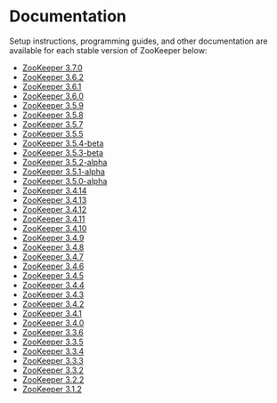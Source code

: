 <!--
Licensed under the Apache License, Version 2.0 (the "License");
you may not use this file except in compliance with the License.
You may obtain a copy of the License at

http://www.apache.org/licenses/LICENSE-2.0

Unless required by applicable law or agreed to in writing, software
distributed under the License is distributed on an "AS IS" BASIS,
WITHOUT WARRANTIES OR CONDITIONS OF ANY KIND, either express or implied.
See the License for the specific language governing permissions and
limitations under the License.
//-->

# Documentation

Setup instructions, programming guides, and other documentation are available for each stable version of ZooKeeper below:

* [ZooKeeper 3.7.0](doc/r3.7.0/index.html)
* [ZooKeeper 3.6.2](doc/r3.6.2/index.html)
* [ZooKeeper 3.6.1](doc/r3.6.1/index.html)
* [ZooKeeper 3.6.0](doc/r3.6.0/index.html)
* [ZooKeeper 3.5.9](doc/r3.5.9/index.html)
* [ZooKeeper 3.5.8](doc/r3.5.8/index.html)
* [ZooKeeper 3.5.7](doc/r3.5.7/index.html)
* [ZooKeeper 3.5.5](doc/r3.5.5/index.html)
* [ZooKeeper 3.5.4-beta](doc/r3.5.4-beta/index.html)
* [ZooKeeper 3.5.3-beta](doc/r3.5.3-beta/index.html)
* [ZooKeeper 3.5.2-alpha](doc/r3.5.2-alpha/index.html)
* [ZooKeeper 3.5.1-alpha](doc/r3.5.1-alpha/index.html)
* [ZooKeeper 3.5.0-alpha](doc/r3.5.0-alpha/index.html)
* [ZooKeeper 3.4.14](doc/r3.4.14/index.html)
* [ZooKeeper 3.4.13](doc/r3.4.13/index.html)
* [ZooKeeper 3.4.12](doc/r3.4.12/index.html)
* [ZooKeeper 3.4.11](doc/r3.4.11/index.html)
* [ZooKeeper 3.4.10](doc/r3.4.10/index.html)
* [ZooKeeper 3.4.9](doc/r3.4.9/index.html)
* [ZooKeeper 3.4.8](doc/r3.4.8/index.html)
* [ZooKeeper 3.4.7](doc/r3.4.7/index.html)
* [ZooKeeper 3.4.6](doc/r3.4.6/index.html)
* [ZooKeeper 3.4.5](doc/r3.4.5/index.html)
* [ZooKeeper 3.4.4](doc/r3.4.4/index.html)
* [ZooKeeper 3.4.3](doc/r3.4.3/index.html)
* [ZooKeeper 3.4.2](doc/r3.4.2/index.html)
* [ZooKeeper 3.4.1](doc/r3.4.1/index.html)
* [ZooKeeper 3.4.0](doc/r3.4.0/index.html)
* [ZooKeeper 3.3.6](doc/r3.3.6/index.html)
* [ZooKeeper 3.3.5](doc/r3.3.5/index.html)
* [ZooKeeper 3.3.4](doc/r3.3.4/index.html)
* [ZooKeeper 3.3.3](doc/r3.3.3/index.html)
* [ZooKeeper 3.3.2](doc/r3.3.2/index.html)
* [ZooKeeper 3.2.2](doc/r3.2.2/index.html)
* [ZooKeeper 3.1.2](doc/r3.1.2/index.html)
